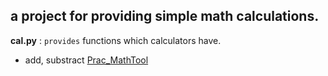 ## a project for providing simple math calculations.
**cal.py** : `provides` functions which calculators have.
- add, substract
[Prac_MathTool](https://github.com/Dtaaa/Prac_MathTool/edit/master/README.md)
